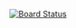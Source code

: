 [![Board Status](https://dev.azure.com/kisyular/6a844a11-3f3c-4e08-92d9-00eed8c5a097/fc8b33a7-de54-4f68-a0cf-28bfd18da13a/_apis/work/boardbadge/bcf95553-fc77-4ecb-94ad-85066efe13a6)](https://dev.azure.com/kisyular/6a844a11-3f3c-4e08-92d9-00eed8c5a097/_boards/board/t/fc8b33a7-de54-4f68-a0cf-28bfd18da13a/Microsoft.RequirementCategory)